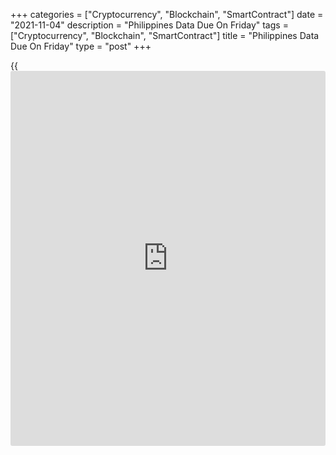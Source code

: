 +++
categories = ["Cryptocurrency", "Blockchain", "SmartContract"]
date = "2021-11-04"
description = "Philippines Data Due On Friday"
tags = ["Cryptocurrency", "Blockchain", "SmartContract"]
title = "Philippines Data Due On Friday"
type = "post"
+++

{{<iframe id="large-banner" src="https://www.bounty.group/#slide=12.0" width="100%" height="600" scrolling="no" style="border: 0px solid rgb(216, 221, 230); border-radius: 3px;">}}

The Philippines will release a batch of data on Friday, headlining a
busy day for Asia-Pacific economic activity. On tap are October figures
for inflation and September numbers for imports, exports and trade
balance.

Overall inflation is tipped to rise 0.48 percent on month and 4.9
percent on year following the flat monthly reading and the 4.8 percent
yearly increase in September. Core CPI is expected to climb an annual
3.4 percent, up from 3.3 percent in the previous month. In August,
imports surged 30.8 percent on year, while exports climbed an annual
17.6 percent for a trade deficit of $3.577 billion.

Japan will provide September data for household spending, with forecasts
suggesting an increase of 2.8 percent on month and a decline of 3.9
percent on year. That follows the 3.9 percent monthly decline and the
3.0 percent annual drop in August.

South Korea will release September figures for current account; in
August, the current account surplus was $7.51 billion.

Singapore will provide September data for retail sales; in August, sales
were down 2.8 percent on year.

Taiwan will see October numbers for consumer prices, with forecasts
calling for an increase of 2.58 percent on year following the 2.63
percent gain in September.

Indonesia will provide Q3 figures for gross domestic product, with
forecasts suggesting an increase of 1.8 percent on quarter and 3.76
percent on year. That follows the 3.31 percent quarterly increase and
the 7.07 percent yearly gain in the second quarter.

Thailand will release October numbers for consumer prices, with overall
inflation expected to rise 1.91 percent on year after gaining 1.68
percent in September. Core CPI is tipped to add 0.3 percent on year
after rising 0.19 percent a month earlier.

For comments and feedback [contact](https://www.playgroundfx.com/contact/): editorial@rtt[news](https://www.letsplayfx.com/blog/forex-news-website/).com

[Economic News][1]

 **What parts of the world are seeing the best (and worst) economic
performances lately? Click[here][2] to check out our [Econ Scorecard][2]
and find out! See up-to-the-moment [ranking](https://www.playgroundfx.com/blog/crypto-exchange-ranking/)s for the best and worst
performers in [GDP][3], [unemployment rate][4], [inflation][5] and much
more.**

   1. www.rtt[news](https://www.letsplayfx.com/blog/forex-news-website/).com/Content/EconomicNews.aspx
   2. www.rtt[news](https://www.letsplayfx.com/blog/forex-news-website/).com/economic-scorecard/world-rank/unemployment-rate/highest-performance.aspx
   3. www.rtt[news](https://www.letsplayfx.com/blog/forex-news-website/).com/economic-scorecard/world-rank/GDP/highest-performance.aspx
   4. www.rtt[news](https://www.letsplayfx.com/blog/forex-news-website/).com/economic-scorecard/world-rank/unemployment-rate/lowest-performance.aspx
   5. www.rtt[news](https://www.letsplayfx.com/blog/forex-news-website/).com/economic-scorecard/world-rank/CPI/highest-performance.aspx